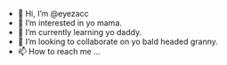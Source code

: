 - 👋 Hi, I’m @eyezacc
- 👀 I’m interested in yo mama.
- 🌱 I’m currently learning yo daddy.
- 💞️ I’m looking to collaborate on yo bald headed granny.
- 📫 How to reach me ...

<!---
eyezacc/eyezacc is a ✨ special ✨ repository because its `README.md` (this file) appears on your GitHub profile.
You can click the Preview link to take a look at your changes.
--->
